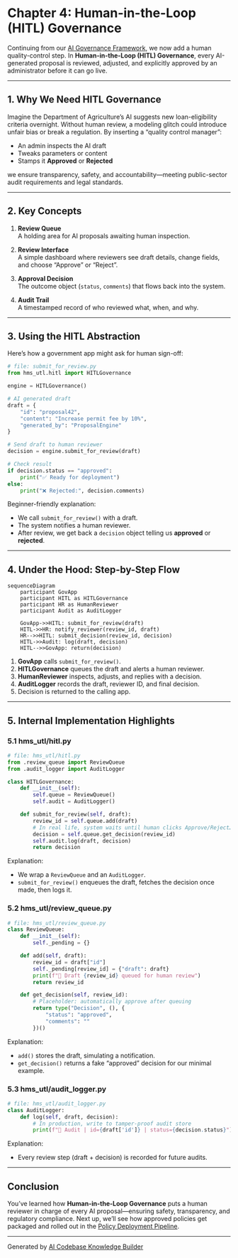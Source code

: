 # Chapter 4: Human-in-the-Loop (HITL) Governance

Continuing from our [AI Governance Framework](03_ai_governance_framework_.md), we now add a human quality-control step. In **Human-in-the-Loop (HITL) Governance**, every AI-generated proposal is reviewed, adjusted, and explicitly approved by an administrator before it can go live.

---

## 1. Why We Need HITL Governance

Imagine the Department of Agriculture’s AI suggests new loan-eligibility criteria overnight. Without human review, a modeling glitch could introduce unfair bias or break a regulation. By inserting a “quality control manager”:

- An admin inspects the AI draft  
- Tweaks parameters or content  
- Stamps it **Approved** or **Rejected**  

we ensure transparency, safety, and accountability—meeting public-sector audit requirements and legal standards.

---

## 2. Key Concepts

1. **Review Queue**  
   A holding area for AI proposals awaiting human inspection.

2. **Review Interface**  
   A simple dashboard where reviewers see draft details, change fields, and choose “Approve” or “Reject”.

3. **Approval Decision**  
   The outcome object (`status`, `comments`) that flows back into the system.

4. **Audit Trail**  
   A timestamped record of who reviewed what, when, and why.

---

## 3. Using the HITL Abstraction

Here’s how a government app might ask for human sign-off:

```python
# file: submit_for_review.py
from hms_utl.hitl import HITLGovernance

engine = HITLGovernance()

# AI generated draft
draft = {
    "id": "proposal42",
    "content": "Increase permit fee by 10%",
    "generated_by": "ProposalEngine"
}

# Send draft to human reviewer
decision = engine.submit_for_review(draft)

# Check result
if decision.status == "approved":
    print("✅ Ready for deployment")
else:
    print("❌ Rejected:", decision.comments)
```

Beginner-friendly explanation:
- We call `submit_for_review()` with a draft.
- The system notifies a human reviewer.
- After review, we get back a `decision` object telling us **approved** or **rejected**.

---

## 4. Under the Hood: Step-by-Step Flow

```mermaid
sequenceDiagram
    participant GovApp
    participant HITL as HITLGovernance
    participant HR as HumanReviewer
    participant Audit as AuditLogger

    GovApp->>HITL: submit_for_review(draft)
    HITL->>HR: notify_reviewer(review_id, draft)
    HR-->>HITL: submit_decision(review_id, decision)
    HITL->>Audit: log(draft, decision)
    HITL-->>GovApp: return(decision)
```

1. **GovApp** calls `submit_for_review()`.  
2. **HITLGovernance** queues the draft and alerts a human reviewer.  
3. **HumanReviewer** inspects, adjusts, and replies with a decision.  
4. **AuditLogger** records the draft, reviewer ID, and final decision.  
5. Decision is returned to the calling app.

---

## 5. Internal Implementation Highlights

### 5.1 hms_utl/hitl.py

```python
# file: hms_utl/hitl.py
from .review_queue import ReviewQueue
from .audit_logger import AuditLogger

class HITLGovernance:
    def __init__(self):
        self.queue = ReviewQueue()
        self.audit = AuditLogger()

    def submit_for_review(self, draft):
        review_id = self.queue.add(draft)
        # In real life, system waits until human clicks Approve/Reject…
        decision = self.queue.get_decision(review_id)
        self.audit.log(draft, decision)
        return decision
```

Explanation:
- We wrap a `ReviewQueue` and an `AuditLogger`.
- `submit_for_review()` enqueues the draft, fetches the decision once made, then logs it.

### 5.2 hms_utl/review_queue.py

```python
# file: hms_utl/review_queue.py
class ReviewQueue:
    def __init__(self):
        self._pending = {}

    def add(self, draft):
        review_id = draft["id"]
        self._pending[review_id] = {"draft": draft}
        print(f"🔔 Draft {review_id} queued for human review")
        return review_id

    def get_decision(self, review_id):
        # Placeholder: automatically approve after queuing
        return type("Decision", (), {
            "status": "approved",
            "comments": ""
        })()
```

Explanation:
- `add()` stores the draft, simulating a notification.
- `get_decision()` returns a fake “approved” decision for our minimal example.

### 5.3 hms_utl/audit_logger.py

```python
# file: hms_utl/audit_logger.py
class AuditLogger:
    def log(self, draft, decision):
        # In production, write to tamper-proof audit store
        print(f"📝 Audit | id={draft['id']} | status={decision.status}")
```

Explanation:
- Every review step (draft + decision) is recorded for future audits.

---

## Conclusion

You’ve learned how **Human-in-the-Loop Governance** puts a human reviewer in charge of every AI proposal—ensuring safety, transparency, and regulatory compliance. Next up, we’ll see how approved policies get packaged and rolled out in the [Policy Deployment Pipeline](05_policy_deployment_pipeline_.md).

---

Generated by [AI Codebase Knowledge Builder](https://github.com/The-Pocket/Tutorial-Codebase-Knowledge)